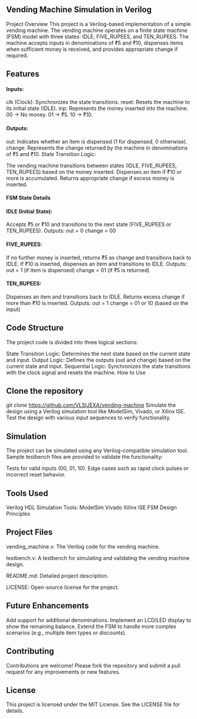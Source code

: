 ## Vending Machine Simulation in Verilog
Project Overview
This project is a Verilog-based implementation of a simple vending machine. The vending machine operates on a finite state machine (FSM) model with three states: IDLE, FIVE_RUPEES, and TEN_RUPEES. The machine accepts inputs in denominations of ₹5 and ₹10, dispenses items when sufficient money is received, and provides appropriate change if required.

## Features
#### Inputs:

clk (Clock): Synchronizes the state transitions.
reset: Resets the machine to its initial state (IDLE).
inp: Represents the money inserted into the machine.
00 → No money.
01 → ₹5.
10 → ₹10.
#### Outputs:

out: Indicates whether an item is dispensed (1 for dispensed, 0 otherwise).
change: Represents the change returned by the machine in denominations of ₹5 and ₹10.
State Transition Logic:

The vending machine transitions between states (IDLE, FIVE_RUPEES, TEN_RUPEES) based on the money inserted.
Dispenses an item if ₹10 or more is accumulated.
Returns appropriate change if excess money is inserted.
#### FSM State Details
#### IDLE (Initial State):

Accepts ₹5 or ₹10 and transitions to the next state (FIVE_RUPEES or TEN_RUPEES).
Outputs:
out = 0
change = 00
#### FIVE_RUPEES:

If no further money is inserted, returns ₹5 as change and transitions back to IDLE.
If ₹10 is inserted, dispenses an item and transitions to IDLE.
Outputs:
out = 1 (if item is dispensed)
change = 01 (if ₹5 is returned)
#### TEN_RUPEES:

Dispenses an item and transitions back to IDLE.
Returns excess change if more than ₹10 is inserted.
 Outputs:
out = 1
change = 01 or 10 (based on the input)
## Code Structure
The project code is divided into three logical sections:

State Transition Logic: Determines the next state based on the current state and input.
Output Logic: Defines the outputs (out and change) based on the current state and input.
Sequential Logic: Synchronizes the state transitions with the clock signal and resets the machine.
How to Use
## Clone the repository
git clone <https://github.com/VLSIJEXA/vending-machine>
Simulate the design using a Verilog simulation tool like ModelSim, Vivado, or Xilinx ISE.
Test the design with various input sequences to verify functionality.
## Simulation
The project can be simulated using any Verilog-compatible simulation tool. Sample testbench files are provided to validate the functionality:

Tests for valid inputs (00, 01, 10).
Edge cases such as rapid clock pulses or incorrect reset behavior.
## Tools Used
Verilog HDL
Simulation Tools:
ModelSim
Vivado
Xilinx ISE
FSM Design Principles
## Project Files
vending_machine.v: The Verilog code for the vending machine.

testbench.v: A testbench for simulating and validating the vending machine design.

README.md: Detailed project description.

LICENSE: Open-source license for the project.
## Future Enhancements
Add support for additional denominations.
Implement an LCD/LED display to show the remaining balance.
Extend the FSM to handle more complex scenarios (e.g., multiple item types or discounts).
## Contributing
Contributions are welcome! Please fork the repository and submit a pull request for any improvements or new features.

## License
This project is licensed under the MIT License. See the LICENSE file for details.

